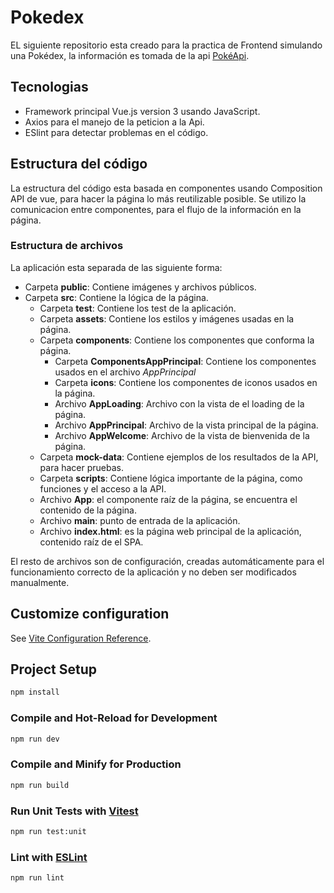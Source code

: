 # Pokedex

EL siguiente repositorio esta creado para la practica de Frontend simulando una Pokédex, la información es tomada de la api [PokéApi](https://pokeapi.co/).

## Tecnologias

- Framework principal Vue.js version 3 usando JavaScript.
- Axios para el manejo de la peticion a la Api.
- ESlint para detectar problemas en el código.

## Estructura del código

La estructura del código esta basada en componentes usando Composition API de vue, para hacer la página lo más reutilizable posible. Se utilizo la comunicacion entre componentes, para el flujo de la información en la página.

### Estructura de archivos

La aplicación esta separada de las siguiente forma:

- Carpeta **public**: Contiene imágenes y archivos públicos.
- Carpeta **src**: Contiene la lógica de la página.
  - Carpeta ****test****: Contiene los test de la aplicación.
  - Carpeta **assets**: Contiene los estilos y imágenes usadas en la página.
  - Carpeta **components**: Contiene los componentes que conforma la página.
    - Carpeta **ComponentsAppPrincipal**: Contiene los componentes usados en el archivo _AppPrincipal_
    - Carpeta **icons**: Contiene los componentes de iconos usados en la página.
    - Archivo **AppLoading**: Archivo con la vista de el loading de la página.
    - Archivo **AppPrincipal**: Archivo de la vista principal de la página.
    - Archivo **AppWelcome**: Archivo de la vista de bienvenida de la página.
  - Carpeta **mock-data**: Contiene ejemplos de los resultados de la API, para hacer pruebas.
  - Carpeta **scripts**: Contiene lógica importante de la página, como funciones y el acceso a la API.
  - Archivo **App**: el componente raíz de la página, se encuentra el contenido de la página.
  - Archivo **main**: punto de entrada de la aplicación.
  - Archivo **index.html**: es la página web principal de la aplicación, contenido raíz de el SPA.

El resto de archivos son de configuración, creadas automáticamente para el funcionamiento correcto de la aplicación y no deben ser modificados manualmente.

## Customize configuration

See [Vite Configuration Reference](https://vite.dev/config/).

## Project Setup

```sh
npm install
```

### Compile and Hot-Reload for Development

```sh
npm run dev
```

### Compile and Minify for Production

```sh
npm run build
```

### Run Unit Tests with [Vitest](https://vitest.dev/)

```sh
npm run test:unit
```

### Lint with [ESLint](https://eslint.org/)

```sh
npm run lint
```

